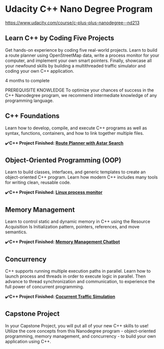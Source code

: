 # Udacity C++ Nano Degree Program
https://www.udacity.com/course/c-plus-plus-nanodegree--nd213

## Learn C++ by Coding Five Projects
Get hands-on experience by coding five real-world projects. Learn to build a route planner using OpenStreetMap data, write a process monitor for your computer, and implement your own smart pointers. Finally, showcase all your newfound skills by building a multithreaded traffic simulator and coding your own C++ application.

4 months to complete

PREREQUISITE KNOWLEDGE
To optimize your chances of success in the C++ Nanodegree program, we recommend intermediate knowledge of any programming language.

## C++ Foundations
Learn how to develop, compile, and execute C++ programs as well as syntax, functions, containers, and how to link together multiple files.

:heavy_check_mark:**C++ Project Finished: [Route Planner with Astar Search](https://github.com/yanggaome/udacityCppNanoDegree/tree/main/CppND-Route-Planning-Project)**

## Object-Oriented Programming (OOP)
Learn to build classes, interfaces, and generic templates to create an object-oriented C++ program. Learn how modern C++ includes many tools for writing clean, reusable code.

:heavy_check_mark:**C++ Project Finished: [Linux process monitor](https://github.com/yanggaome/udacityCppNanoDegree/tree/main/CppND-System-Monitor)**

## Memory Management
Learn to control static and dynamic memory in C++ using the Resource Acquisition Is Initialization pattern, pointers, references, and move semantics.

:heavy_check_mark:**C++ Project Finished: [Memory Management Chatbot](https://github.com/yanggaome/udacityCppNanoDegree/tree/main/CppND-Memory-Management-Chatbot)**

## Concurrency
C++ supports running multiple execution paths in parallel. Learn how to launch process and threads in order to execute logic in parallel. Then advance to thread synchronization and communication, to experience the full power of concurrent programming.

:heavy_check_mark:**C++ Project Finished: [Cocurrent Traffic Simulation](https://github.com/yanggaome/udacityCppNanoDegree/tree/main/CppND-Concurrent-Traffic-Simulation)**

## Capstone Project
In your Capstone Project, you will put all of your new C++ skills to use! Utilize the core concepts from this Nanodegree program - object-oriented programming, memory management, and concurrency - to build your own application using C++.
